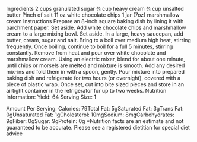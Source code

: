  Ingredients
2 cups granulated sugar
¾ cup heavy cream
¾ cup unsalted butter
Pinch of salt
11 oz white chocolate chips
1 jar (7oz) marshmallow cream
Instructions
Prepare an 8-inch square baking dish by lining it with parchment paper. Set aside.
Add white chocolate chips and marshmallow cream to a large mixing bowl. Set aside.
In a large, heavy saucepan, add butter, cream, sugar and salt. Bring to a boil over medium high heat, stirring frequently. Once boiling, continue to boil for a full 5 minutes, stirring constantly.
Remove from heat and pour over white chocolate and marshmallow cream. Using an electric mixer, blend for about one minute, until chips or morsels are melted and mixture is smooth.
Add any desired mix-ins and fold them in with a spoon, gently. Pour mixture into prepared baking dish and refrigerate for two hours (or overnight), covered with a piece of plastic wrap.
Once set, cut into bite sized pieces and store in an airtight container in the refrigerator for up to two weeks.
Nutrition Information:
Yield: 64
Serving Size: 1

Amount Per Serving: Calories: 79Total Fat: 5gSaturated Fat: 3gTrans Fat: 0gUnsaturated Fat: 1gCholesterol: 10mgSodium: 8mgCarbohydrates: 9gFiber: 0gSugar: 9gProtein: 0g
*Nutrition facts are an estimate and not guaranteed to be accurate. Please see a registered dietitian for special diet advice